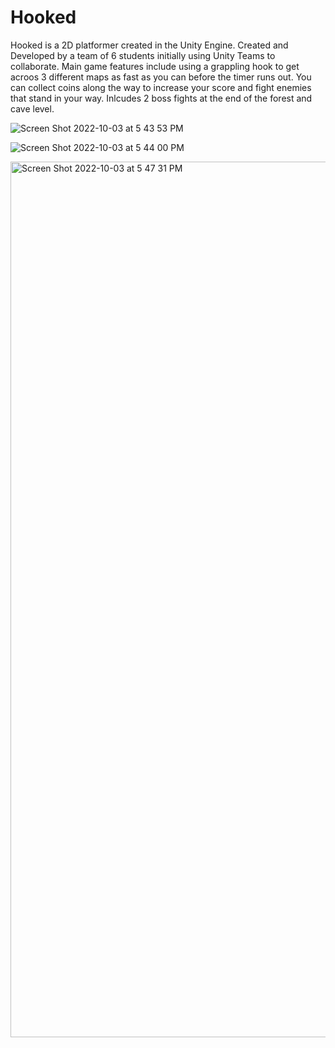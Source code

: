 # Hooked
 Hooked is a 2D platformer created in the Unity Engine. 
 Created and Developed by a team of 6 students initially using Unity Teams to collaborate.
 Main game features include using a grappling hook to get acroos 3 different maps as fast as you can before the timer runs out.
 You can collect coins along the way to increase your score and fight enemies that stand in your way.
 Inlcudes 2 boss fights at the end of the forest and cave level.

![Screen Shot 2022-10-03 at 5 43 53 PM](https://user-images.githubusercontent.com/55033050/193699563-2b0c3430-b063-48df-b98c-2b95778e203b.png)

![Screen Shot 2022-10-03 at 5 44 00 PM](https://user-images.githubusercontent.com/55033050/193699575-9935cb19-4396-44df-9616-000bd35e1810.png)

<img width="1401" alt="Screen Shot 2022-10-03 at 5 47 31 PM" src="https://user-images.githubusercontent.com/55033050/193699587-88af4226-fa01-47b2-9b58-7d1b4a29e20d.png">
